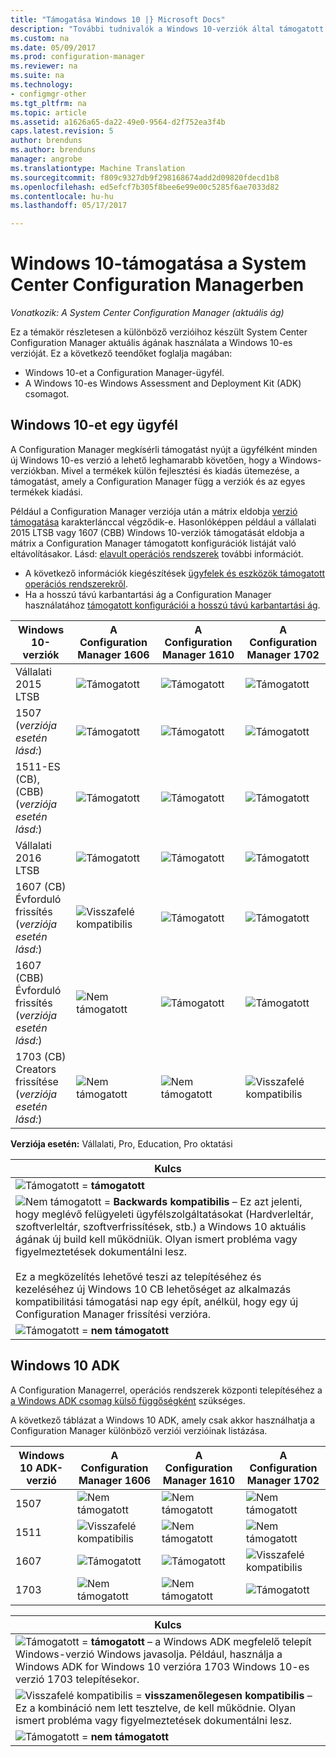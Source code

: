 ```yaml
---
title: "Támogatása Windows 10 |} Microsoft Docs"
description: "További tudnivalók a Windows 10-verziók által támogatott ügyfelek vagy az OSD a System Center Configuration Managerrel."
ms.custom: na
ms.date: 05/09/2017
ms.prod: configuration-manager
ms.reviewer: na
ms.suite: na
ms.technology:
- configmgr-other
ms.tgt_pltfrm: na
ms.topic: article
ms.assetid: a1626a65-da22-49e0-9564-d2f752ea3f4b
caps.latest.revision: 5
author: brenduns
ms.author: brenduns
manager: angrobe
ms.translationtype: Machine Translation
ms.sourcegitcommit: f809c9327db9f298168674add2d09820fdecd1b8
ms.openlocfilehash: ed5efcf7b305f8bee6e99e00c5285f6ae7033d82
ms.contentlocale: hu-hu
ms.lasthandoff: 05/17/2017

---
```

# <a name="support-for-windows-10-for-system-center-configuration-manager"></a>Windows 10-támogatása a System Center Configuration Managerben  

*Vonatkozik: A System Center Configuration Manager (aktuális ág)*


 Ez a témakör részletesen a különböző verzióihoz készült System Center Configuration Manager aktuális ágának használata a Windows 10-es verzióját. Ez a következő teendőket foglalja magában:
 -  Windows 10-et a Configuration Manager-ügyfél.
 -  A Windows 10-es Windows Assessment and Deployment Kit (ADK) csomagot.

## <a name="windows-10-as-a-client"></a>Windows 10-et egy ügyfél
A Configuration Manager megkísérli támogatást nyújt a ügyfélként minden új Windows 10-es verzió a lehető leghamarabb követően, hogy a Windows-verziókban. Mivel a termékek külön fejlesztési és kiadás ütemezése, a támogatást, amely a Configuration Manager függ a verziók és az egyes termékek kiadási.

Például a Configuration Manager verziója után a mátrix eldobja [verzió támogatása](/sccm/core/servers/manage/current-branch-versions-supported) karakterlánccal végződik-e. Hasonlóképpen például a vállalati 2015 LTSB vagy 1607 (CBB) Windows 10-verziók támogatását eldobja a mátrix a Configuration Manager támogatott konfigurációk listáját való eltávolításakor. Lásd: [elavult operációs rendszerek](/sccm/core/plan-design/changes/removed-and-deprecated-features#deprecated-operating-systems) további információt.

-   A következő információk kiegészítések [ügyfelek és eszközök támogatott operációs rendszerekről](/sccm/core/plan-design/configs/supported-operating-systems-for-clients-and-devices).
-   Ha a hosszú távú karbantartási ág a Configuration Manager használatához [támogatott konfigurációi a hosszú távú karbantartási ág](/sccm/core/understand/supported-configurations-for-ltsb).

|Windows 10-verziók                    |A Configuration Manager 1606          |A Configuration Manager 1610          |    A Configuration Manager 1702 |
|---------------------|-----|-----|-----|
|Vállalati 2015 LTSB                   |![Támogatott](media/green_check.png) |![Támogatott](media/green_check.png) |![Támogatott](media/green_check.png) |
|1507 <br />(*verziója esetén lásd:*)            |![Támogatott](media/green_check.png) |![Támogatott](media/green_check.png) |![Támogatott](media/green_check.png) |
|1511-ES (CB), (CBB)<br />(*verziója esetén lásd:*) |![Támogatott](media/green_check.png) |![Támogatott](media/green_check.png) |![Támogatott](media/green_check.png) |
|Vállalati 2016 LTSB                   |![Támogatott](media/green_check.png) |![Támogatott](media/green_check.png) |![Támogatott](media/green_check.png) |
|1607 (CB)    <br />Évforduló frissítés<br />(*verziója esetén lásd:*)      |![Visszafelé kompatibilis](media/blue_compat.png) |![Támogatott](media/green_check.png) |![Támogatott](media/green_check.png) |
|1607 (CBB)    <br />Évforduló frissítés<br />(*verziója esetén lásd:*)      |![Nem támogatott](media/Red_X.png)   |![Támogatott](media/green_check.png) |![Támogatott](media/green_check.png) |
|1703 (CB)    <br />Creators frissítése<br />(*verziója esetén lásd:*)      |![Nem támogatott](media/Red_X.png)   |![Nem támogatott](media/Red_X.png) |![Visszafelé kompatibilis](media/blue_compat.png) |


**Verziója esetén:** Vállalati, Pro, Education, Pro oktatási   

|Kulcs|
|--|
|![Támogatott](media/green_check.png) = **támogatott**  |
|![Nem támogatott](media/blue_compat.png)  = **Backwards kompatibilis** – Ez azt jelenti, hogy meglévő felügyeleti ügyfélszolgáltatásokat (Hardverleltár, szoftverleltár, szoftverfrissítések, stb.) a Windows 10 aktuális ágának új build kell működniük. Olyan ismert probléma vagy figyelmeztetések dokumentálni lesz. <br><br>Ez a megközelítés lehetővé teszi az telepítéséhez és kezeléséhez új Windows 10 CB lehetőséget az alkalmazás kompatibilitási támogatási nap egy épít, anélkül, hogy egy új Configuration Manager frissítési verzióra. |
|![Támogatott](media/Red_X.png) = **nem támogatott**|


## <a name="windows-10-adk"></a>Windows 10 ADK
A Configuration Managerrel, operációs rendszerek központi telepítéséhez a [a Windows ADK csomag külső függőségként](/sccm/osd/plan-design/infrastructure-requirements-for-operating-system-deployment) szükséges.

A következő táblázat a Windows 10 ADK, amely csak akkor használhatja a Configuration Manager különböző verziói verzióinak listázása.

|Windows 10 ADK-verzió |A Configuration Manager 1606 |A Configuration Manager 1610  |A Configuration Manager 1702 |
|--------------------|-----|-----|-----|
|1507  |![Nem támogatott](media/Red_X.png)         |![Nem támogatott](media/Red_X.png)  |![Nem támogatott](media/Red_X.png)|
|1511  |![Visszafelé kompatibilis](media/blue_compat.png)|![Nem támogatott](media/Red_X.png)  |![Nem támogatott](media/Red_X.png)|
|1607  |![Támogatott](media/green_check.png)       |![Támogatott](media/green_check.png)|![Visszafelé kompatibilis](media/blue_compat.png) |
|1703  |![Nem támogatott](media/Red_X.png)         |![Nem támogatott](media/Red_X.png)  |![Támogatott](media/green_check.png) |  

|Kulcs|
|--|
|![Támogatott](media/green_check.png) = **támogatott** – a Windows ADK megfelelő telepít Windows-verzió Windows javasolja. Például, használja a Windows ADK for Windows 10 verzióra 1703 Windows 10-es verzió 1703 telepítésekor.  |
|![Visszafelé kompatibilis](media/blue_compat.png)  = **visszamenőlegesen kompatibilis** – Ez a kombináció nem lett tesztelve, de kell működnie. Olyan ismert probléma vagy figyelmeztetések dokumentálni lesz. |
|![Támogatott](media/Red_X.png) = **nem támogatott**|

